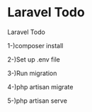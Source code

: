 # Laravel Todo 
 Laravel Todo


1-)composer install

2-)Set up .env file

3-)Run migration

4-)php artisan migrate

5-)php artisan serve
